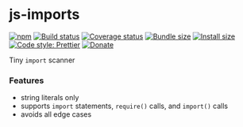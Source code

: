 # js-imports

[![npm](https://img.shields.io/npm/v/js-imports.svg)](https://www.npmjs.com/package/js-imports)
[![Build status](https://travis-ci.org/aleclarson/js-imports.svg?branch=master)](https://travis-ci.org/aleclarson/js-imports)
[![Coverage status](https://coveralls.io/repos/github/aleclarson/js-imports/badge.svg?branch=master)](https://coveralls.io/github/aleclarson/js-imports?branch=master)
[![Bundle size](https://badgen.net/bundlephobia/min/js-imports)](https://bundlephobia.com/result?p=js-imports)
[![Install size](https://packagephobia.now.sh/badge?p=js-imports)](https://packagephobia.now.sh/result?p=js-imports)
[![Code style: Prettier](https://img.shields.io/badge/code_style-prettier-ff69b4.svg)](https://github.com/prettier/prettier)
[![Donate](https://img.shields.io/badge/Donate-PayPal-green.svg)](https://paypal.me/alecdotbiz)

Tiny `import` scanner

### Features

- string literals only
- supports `import` statements, `require()` calls, and `import()` calls
- avoids all edge cases
